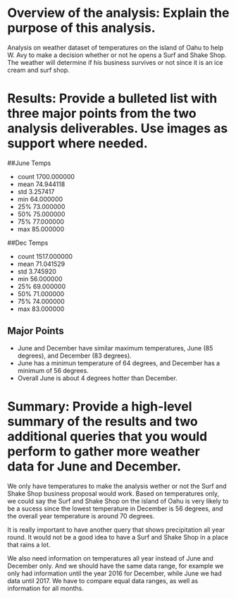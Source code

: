 
# Overview of the analysis: Explain the purpose of this analysis.

Analysis on weather dataset of temperatures on the island of Oahu to help W. Avy to make a decision whether or not he opens a Surf and Shake Shop. 
The weather will determine if his business survives or not since it is an ice cream and surf shop.


# Results: Provide a bulleted list with three major points from the two analysis deliverables. Use images as support where needed.

##June Temps              
- count	1700.000000       
- mean	74.944118         
- std	3.257417            
- min	64.000000           
- 25%	73.000000           
- 50%	75.000000           
- 75%	77.000000           
- max	85.000000           
  
##Dec Temps
- count	1517.000000
- mean	71.041529
- std	3.745920
- min	56.000000
- 25%	69.000000
- 50%	71.000000
- 75%	74.000000
- max	83.000000

## Major Points

   - June and December have similar maximum temperatures, June (85 degrees), and December (83 degrees).
   - June has a minimun temperature of 64 degrees, and December has a minimum of 56 degrees.
   - Overall June is about 4 degrees hotter than December.


# Summary: Provide a high-level summary of the results and two additional queries that you would perform to gather more weather data for June and December.

We only have temperatures to make the analysis wether or not the Surf and Shake Shop business proposal would work. Based on temperatures only, we could say the Surf and Shake Shop on the island of Oahu is very likely to be a sucess since the lowest temperature in December is 56 degrees, and the overall year temperature is around 70 degrees.

It is really important to have another query that shows precipitation all year round. It would not be a good idea to have a Surf and Shake Shop in a place that rains a lot.

We also need information on temperatures all year instead of June and December only. And we should have the same data range, for example we only had information until the year 2016 for December, while June we had data until 2017. We have to compare equal data ranges, as well as information for all months.
